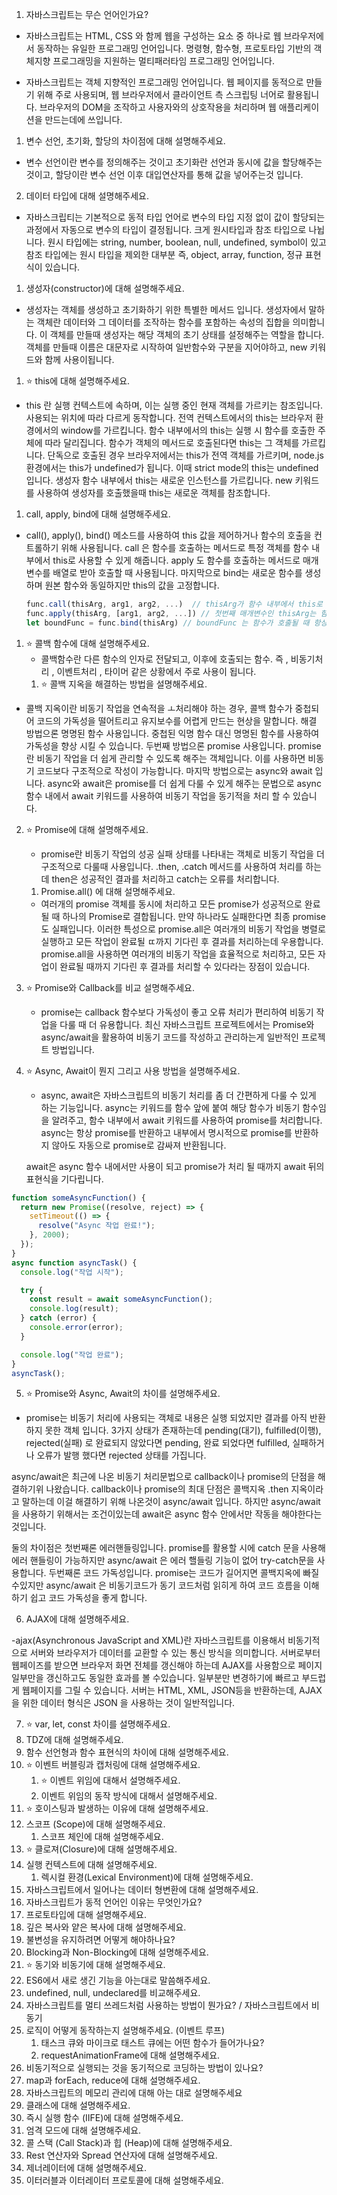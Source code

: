 1. 자바스크립트는 무슨 언어인가요?

- 자바스크립트는 HTML, CSS 와 함께 웹을 구성하는 요소 중 하나로 웹 브라우저에서 동작하는 유일한 프로그래밍 언어입니다.
  명령형, 함수형, 프로토타입 기반의 객체지향 프로그래밍을 지원하는 멀티패러타임 프로그래밍 언어입니다.

- 자바스크립트는 객체 지향적인 프로그래밍 언어입니다. 웹 페이지를 동적으로 만들기 위해 주로 사용되며, 웹 브라우저에서 클라이언트 측 스크립팅 너어로 활용됩니다. 브라우저의 DOM을 조작하고 사용자와의 상호작용을 처리하며 웹 애플리케이션을 만드는데에 쓰입니다.

1. 변수 선언, 초기화, 할당의 차이점에 대해 설명해주세요.

- 변수 선언이란 변수를 정의해주는 것이고 초기화란 선언과 동시에 값을 할당해주는 것이고, 할당이란 변수 선언 이후 대입연산자를 통해 값을 넣어주는것 입니다.

2. 데이터 타입에 대해 설명해주세요.

- 자바스크립티는 기본적으로 동적 타입 언어로 변수의 타입 지정 없이 값이 할당되는 과정에서 자동으로 변수의 타입이 결정됩니다.
  크게 원시타입과 참조 타입으로 나뉩니다. 원시 타입에는 string, number, boolean, null, undefined, symbol이 있고
  참조 타입에는 원시 타입을 제외한 대부분 즉, object, array, function, 정규 표현식이 있습니다.

1. 생성자(constructor)에 대해 설명해주세요.

- 생성자는 객체를 생성하고 초기화하기 위한 특별한 메서드 입니다.
  생성자에서 말하는 객체란 데이터와 그 데이터를 조작하는 함수를 포함하는 속성의 집합을 의미합니다. 이 객체를 만들때 생성자는 해당 객체의 초기 상태를 설정해주는 역할을 합니다.
  객체를 만들때 이름은 대문자로 시작하여 일반함수와 구분을 지어야하고, new 키워드와 함께 사용이됩니다.

1. ⭐ this에 대해 설명해주세요.

- this 란 실행 컨텍스트에 속하며, 이는 실행 중인 현재 객체를 가르키는 참조입니다. 사용되는 위치에 따라 다르게 동작합니다.
  전역 컨텍스트에서의 this는 브라우저 환경에서의 window를 가르킵니다.
  함수 내부에서의 this는 실행 시 함수를 호출한 주체에 따라 달리집니다. 함수가 객체의 메서드로 호출된다면 this는 그 객체를 가르킵니다.
  단독으로 호출된 경우 브라우저에서는 this가 전역 객체를 가르키며, node.js 환경에서는 this가 undefined가 됩니다.
  이때 strict mode의 this는 undefined 입니다.
  생성자 함수 내부에서 this는 새로운 인스턴스를 가르킵니다. new 키워드를 사용하여 생성자를 호출했을때 this는 새로운 객체를 참조합니다.

1.  call, apply, bind에 대해 설명해주세요.

- call(), apply(), bind() 메소드를 사용하여 this 값을 제어하거나 함수의 호출을 컨트롤하기 위해 사용됩니다.
  call 은 함수를 호출하는 메서드로 특정 객체를 함수 내부에서 this로 사용할 수 있게 해줍니다.
  apply 도 함수를 호출하는 메서드로 매개변수를 배열로 받아 호출할 때 사용됩니다.
  마지막으로 bind는 새로운 함수를 생성하며 원본 함수와 동일하지만 this의 값을 고정합니다.
  ```js
  func.call(thisArg, arg1, arg2, ...)  // thisArg가 함수 내부에서 this로 사용된다.
  func.apply(thisArg, [arg1, arg2, ...]) // 첫번째 매개변수인 thisArg는 함수 내부에서 this로 사용되고 두번째 매개변수인 배열은 호출되는 함수의 인수로 전달됩니다.
  let boundFunc = func.bind(thisArg) // boundFunc 는 함수가 호출될 때 항상 지정된 thisArg를 this로 사용
  ```

1. ⭐ 콜백 함수에 대해 설명해주세요.
   - 콜백함수란 다른 함수의 인자로 전달되고, 이후에 호출되는 함수. 즉 , 비동기처리 , 이벤트처리 , 타이머 같은 상황에서 주로 사용이 됩니다.
   1. ⭐ 콜백 지옥을 해결하는 방법을 설명해주세요.

- 콜백 지옥이란 비동기 작업을 연속적을 ㅗ처리해야 하는 경우, 콜백 함수가 중첩되어 코드의 가독성을 떨어트리고 유지보수를 어렵게 만드는 현상을 말합니다.
  해결 방법으론 명명된 함수 사용입니다. 중첩된 익명 함수 대신 명명된 함수를 사용하여 가독성을 향상 시킬 수 있습니다.
  두번째 방법으론 promise 사용입니다. promise란 비동기 작업을 더 쉽게 관리할 수 있도록 해주는 객체입니다. 이를 사용하면 비동기 코드보다 구조적으로 작성이 가능합니다.
  마지막 방법으로는 async와 await 입니다. async와 await은 promise를 더 쉽게 다룰 수 있게 해주는 문법으로 async 함수 내에서 await 키워드를 사용하여 비동기 작업을 동기적을 처리 할 수 있습니다.

2. ⭐ Promise에 대해 설명해주세요.

   - promise란 비동기 작업의 성공 실패 상태를 나타내는 객체로 비동기 작업을 더 구조적으로 다룰때 사용입니다.
     .then, .catch 메서드를 사용하여 처리를 하는데 then은 성공적인 결과를 처리하고 catch는 오류를 처리합니다.

   1. Promise.all() 에 대해 설명해주세요.

   - 여러개의 promise 객체를 동시에 처리하고 모든 promise가 성공적으로 완료 될 때 하나의 Promise로 결합됩니다.
     만약 하나라도 실패한다면 최종 promise도 실패입니다.
     이러한 특성으로 promise.all은 여러개의 비동기 작업을 병렬로 실행하고 모든 작업이 완료될 ㄸ까지 기다린 후 결과를 처리하는데 우용합니다.
     promise.all을 사용하면 여러개의 비동기 작업을 효율적으로 처리하고, 모든 자업이 완료될 때까지 기다린 후 결과를 처리할 수 있다라는 장점이 있습니다.

3. ⭐ Promise와 Callback를 비교 설명해주세요.

   - promise는 callback 함수보다 가독성이 좋고 오류 처리가 편리하여 비동기 작업을 다룰 때 더 유용합니다.
     최신 자바스크립트 프로젝트에서는 Promise와 async/await을 활용하여 비동기 코드를 작성하고 관리하는게 일반적인 프로젝트 방법입니다.

4. ⭐ Async, Await이 뭔지 그리고 사용 방법을 설명해주세요.

   - async, await은 자바스크립트의 비동기 처리를 좀 더 간편하게 다룰 수 있게 하는 기능입니다.
     async는 키워드를 함수 앞에 붙여 해당 함수가 비동기 함수임을 알려주고, 함수 내부에서 await 키워드를 사용하여 promise를 처리합니다.
     async는 항상 promise를 반환하고 내부에서 명시적으로 promise를 반환하지 않아도 자동으로 promise로 감싸져 반환됩니다.

   await은 async 함수 내에서만 사용이 되고 promise가 처리 될 때까지 await 뒤의 표현식을 기다립니다.

```js
function someAsyncFunction() {
  return new Promise((resolve, reject) => {
    setTimeout(() => {
      resolve("Async 작업 완료!");
    }, 2000);
  });
}
async function asyncTask() {
  console.log("작업 시작");

  try {
    const result = await someAsyncFunction();
    console.log(result);
  } catch (error) {
    console.error(error);
  }

  console.log("작업 완료");
}
asyncTask();
```

5. ⭐ Promise와 Async, Await의 차이를 설명해주세요.

- promise는 비동기 처리에 사용되는 객체로 내용은 실행 되었지만 결과를 아직 반환하지 못한 객체 입니다.
  3가지 상태가 존재하는데 pending(대기), fulfilled(이행), rejected(실패) 로 완료되지 않았다면 pending, 완료 되었다면 fulfilled, 실패하거나 오류가 발행 했다면 rejected 상태를 가집니다.

async/await은 최근에 나온 비동기 처리문법으로 callback이나 promise의 단점을 해결하기위 나왔습니다.
callback이나 promise의 최대 단점은 콜백지옥 .then 지옥이라고 말하는데 이걸 해결하기 위해 나온것이 async/await 입니다.
하지만 async/await 을 사용하기 위해서는 조건이있는데 await은 async 함수 안에서만 작동을 해야한다는 것입니다.

둘의 차이점은
첫번째론 에러핸들링입니다.
promise를 활용할 시에 catch 문을 사용해 에러 핸들링이 가능하지만 async/await 은 에러 핼들링 기능이 없어 try-catch문을 사용합니다.
두번째론 코드 가독성입니다.
promise는 코드가 길어지면 콜백지옥에 빠질 수있지만 async/await 은 비동기코드가 동기 코드처럼 읽히게 하여 코드 흐름을 이해하기 쉽고 코드 가독성을 좋게 합니다.

6. AJAX에 대해 설명해주세요.

-ajax(Asynchronous JavaScript and XML)란 자바스크립트를 이용해서 비동기적으로 서버와 브라우저가 데이터를 교환할 수 있는 통신 방식을 의미합니다. 서버로부터 웹페이즈를 받으면 브라우저 화면 전체를 갱신해야 하는데 AJAX를 사용함으로 페이지 일부만을 갱신하고도 동일한 효과를 볼 수있습니다. 일부분만 변경하기에 빠르고 부드럽게 웹페이지를 그릴 수 있습니다.
서버는 HTML, XML, JSON등을 반환하는데, AJAX을 위한 데이터 형식은 JSON 을 사용하는 것이 일반적입니다.

7. ⭐ var, let, const 차이를 설명해주세요.
8. TDZ에 대해 설명해주세요.
9. 함수 선언형과 함수 표현식의 차이에 대해 설명해주세요.
10. ⭐ 이벤트 버블링과 캡처링에 대해 설명해주세요.
    1. ⭐ 이벤트 위임에 대해서 설명해주세요.
    2. 이벤트 위임의 동작 방식에 대해서 설명해주세요.
11. ⭐ 호이스팅과 발생하는 이유에 대해 설명해주세요.
12. 스코프 (Scope)에 대해 설명해주세요.
    1. 스코프 체인에 대해 설명해주세요.
13. ⭐ 클로져(Closure)에 대해 설명해주세요.
14. 실행 컨텍스트에 대해 설명해주세요.
    1. 렉시컬 환경(Lexical Environment)에 대해 설명해주세요.
15. 자바스크립트에서 일어나는 데이터 형변환에 대해 설명해주세요.
16. 자바스크립트가 동적 언어인 이유는 무엇인가요?
17. 프로토타입에 대해 설명해주세요.
18. 깊은 복사와 얕은 복사에 대해 설명해주세요.
19. 불변성을 유지하려면 어떻게 해야하나요?
20. Blocking과 Non-Blocking에 대해 설명해주세요.
21. ⭐ 동기와 비동기에 대해 설명해주세요.
22. ES6에서 새로 생긴 기능을 아는대로 말씀해주세요.
23. undefined, null, undeclared를 비교해주세요.
24. 자바스크립트를 멀티 쓰레드처럼 사용하는 방법이 뭔가요? / 자바스크립트에서 비동기
25. 로직이 어떻게 동작하는지 설명해주세요. (이벤트 루프)
    1. 태스크 큐와 마이크로 태스트 큐에는 어떤 함수가 들어가나요?
    2. requestAnimationFrame에 대해 설명해주세요.
26. 비동기적으로 실행되는 것을 동기적으로 코딩하는 방법이 있나요?
27. map과 forEach, reduce에 대해 설명해주세요.
28. 자바스크립트의 메모리 관리에 대해 아는 대로 설명해주세요
29. 클래스에 대해 설명해주세요.
30. 즉시 실행 함수 (IIFE)에 대해 설명해주세요.
31. 엄격 모드에 대해 설명해주세요.
32. 콜 스택 (Call Stack)과 힙 (Heap)에 대해 설명해주세요.
33. Rest 연산자와 Spread 연산자에 대해 설명해주세요.
34. 제너레이터에 대해 설명해주세요.
35. 이터러블과 이터레이터 프로토콜에 대해 설명해주세요.
